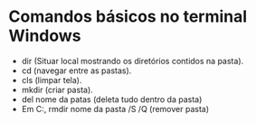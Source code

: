 # Comandos básicos no terminal Windows

- dir (Situar local mostrando os diretórios contidos na pasta).
- cd (navegar entre as pastas).
- cls (limpar tela).
- mkdir (criar pasta).
- del nome da patas (deleta tudo dentro da pasta)
- Em C:, rmdir nome da pasta /S /Q (remover pasta)

